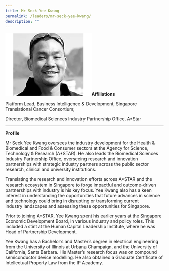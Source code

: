 ```yaml
---
title: Mr Seck Yee Kwang
permalink: /leaders/mr-seck-yee-kwang/
description: ""
---
```


![](/images/Leaders/mr-seck-yee-kwang.jpg)**Affiliations** 

Platform Lead, Business Intelligence & Development, Singapore Translational Cancer Consortium; 

Director, Biomedical Sciences Industry Partnership Office, A\*Star

* * *

**Profile** 

Mr Seck Yee Kwang oversees the industry development for the Health & Biomedical and Food & Consumer sectors at the Agency for Science, Technology & Research (A\*STAR). He also leads the Biomedical Sciences Industry Partnership Office, overseeing research and innovation partnerships with strategic industry partners across the public sector research, clinical and university institutions. 

Translating the research and innovation efforts across A\*STAR and the research ecosystem in Singapore to forge impactful and outcome-driven partnerships with industry is his key focus. Yee Kwang also has a keen interest in understanding the opportunities that future advances in science and technology could bring in disrupting or transforming current industry landscapes and assessing these opportunities for Singapore. 

Prior to joining A\*STAR, Yee Kwang spent his earlier years at the Singapore Economic Development Board, in various industry and policy roles. This included a stint at the Human Capital Leadership Institute, where he was Head of Partnership Development. 

Yee Kwang has a Bachelor’s and Master’s degree in electrical engineering from the University of Illinois at Urbana Champaign, and the University of California, Santa Barbara. His Master’s research focus was on compound semiconductor device modelling. He also obtained a Graduate Certificate of Intellectual Property Law from the IP Academy.